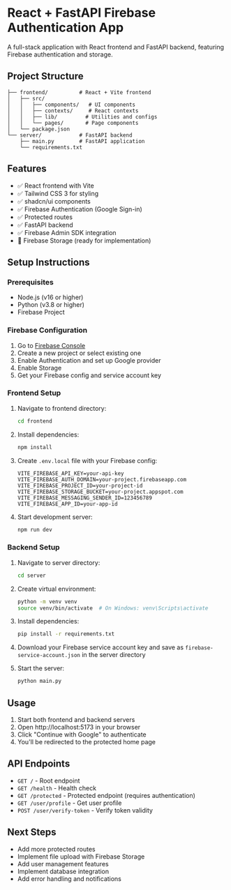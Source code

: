 # React + FastAPI Firebase Authentication App

A full-stack application with React frontend and FastAPI backend, featuring Firebase authentication and storage.

## Project Structure

```
├── frontend/          # React + Vite frontend
│   ├── src/
│   │   ├── components/   # UI components
│   │   ├── contexts/     # React contexts
│   │   ├── lib/         # Utilities and configs
│   │   └── pages/       # Page components
│   └── package.json
└── server/            # FastAPI backend
    ├── main.py        # FastAPI application
    └── requirements.txt
```

## Features

- ✅ React frontend with Vite
- ✅ Tailwind CSS 3 for styling
- ✅ shadcn/ui components
- ✅ Firebase Authentication (Google Sign-in)
- ✅ Protected routes
- ✅ FastAPI backend
- ✅ Firebase Admin SDK integration
- 🔄 Firebase Storage (ready for implementation)

## Setup Instructions

### Prerequisites

- Node.js (v16 or higher)
- Python (v3.8 or higher)
- Firebase Project

### Firebase Configuration

1. Go to [Firebase Console](https://console.firebase.google.com/)
2. Create a new project or select existing one
3. Enable Authentication and set up Google provider
4. Enable Storage
5. Get your Firebase config and service account key

### Frontend Setup

1. Navigate to frontend directory:
   ```bash
   cd frontend
   ```

2. Install dependencies:
   ```bash
   npm install
   ```

3. Create `.env.local` file with your Firebase config:
   ```
   VITE_FIREBASE_API_KEY=your-api-key
   VITE_FIREBASE_AUTH_DOMAIN=your-project.firebaseapp.com
   VITE_FIREBASE_PROJECT_ID=your-project-id
   VITE_FIREBASE_STORAGE_BUCKET=your-project.appspot.com
   VITE_FIREBASE_MESSAGING_SENDER_ID=123456789
   VITE_FIREBASE_APP_ID=your-app-id
   ```

4. Start development server:
   ```bash
   npm run dev
   ```

### Backend Setup

1. Navigate to server directory:
   ```bash
   cd server
   ```

2. Create virtual environment:
   ```bash
   python -m venv venv
   source venv/bin/activate  # On Windows: venv\Scripts\activate
   ```

3. Install dependencies:
   ```bash
   pip install -r requirements.txt
   ```

4. Download your Firebase service account key and save as `firebase-service-account.json` in the server directory

5. Start the server:
   ```bash
   python main.py
   ```

## Usage

1. Start both frontend and backend servers
2. Open http://localhost:5173 in your browser
3. Click "Continue with Google" to authenticate
4. You'll be redirected to the protected home page

## API Endpoints

- `GET /` - Root endpoint
- `GET /health` - Health check
- `GET /protected` - Protected endpoint (requires authentication)
- `GET /user/profile` - Get user profile
- `POST /user/verify-token` - Verify token validity

## Next Steps

- Add more protected routes
- Implement file upload with Firebase Storage
- Add user management features
- Implement database integration
- Add error handling and notifications
